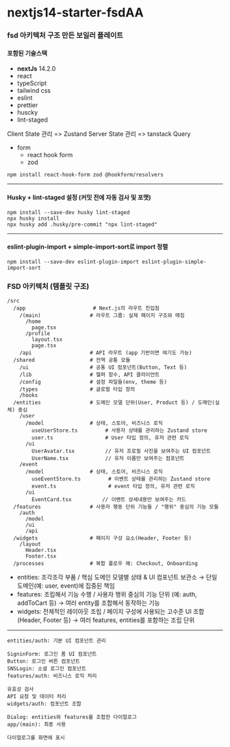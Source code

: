 # nextjs14-starter-fsdAA

### fsd 아키텍처 구조 만든 보일러 플레이트

#### 포함된 기술스택

- **nextJs** 14.2.0
- react
- typeScript
- tailwind css
- eslint
- prettier
- huscky
- lint-staged

Client State 관리 => Zustand
Server State 관리 => tanstack Query

- form
  - react hook form
  - zod

```
npm install react-hook-form zod @hookform/resolvers
```

---

#### Husky + lint-staged 설정 (커밋 전에 자동 검사 및 포맷)

```shell
npm install --save-dev husky lint-staged
npx husky install
npx husky add .husky/pre-commit "npx lint-staged"
```

---

#### eslint-plugin-import + simple-import-sort로 import 정렬

```shell
npm install --save-dev eslint-plugin-import eslint-plugin-simple-import-sort
```

### FSD 아키텍처 (템플릿 구조)

```text
/src
  /app                      # Next.js의 라우트 진입점
    /(main)                # 라우트 그룹: 실제 페이지 구조와 매칭
      /home
        page.tsx
      /profile
        layout.tsx
        page.tsx
    /api                   # API 라우트 (app 기반이면 여기도 가능)
  /shared                  # 전역 공통 모듈
    /ui                    # 공통 UI 컴포넌트(Button, Text 등)
    /lib                   # 헬퍼 함수, API 클라이언트
    /config                # 설정 파일들(env, theme 등)
    /types                 # 글로벌 타입 정의
    /hooks
  /entities                # 도메인 모델 단위(User, Product 등) / 도메인(실체) 중심
    /user
      /model               # 상태, 스토어, 비즈니스 로직
        useUserStore.ts         # 사용자 상태를 관리하는 Zustand store
        user.ts                 # User 타입 정의, 유저 관련 로직
      /ui
        UserAvatar.tsx          // 유저 프로필 사진을 보여주는 UI 컴포넌트
        UserName.tsx            // 유저 이름만 보여주는 컴포넌트
    /event
      /model               # 상태, 스토어, 비즈니스 로직
        useEventStore.ts         # 이벤트 상태를 관리하는 Zustand store
        event.ts                 # event 타입 정의, 유저 관련 로직
      /ui
        EventCard.tsx          // 이벤트 상세내용만 보여주는 카드
  /features                # 사용자 행동 단위 기능들 / "행위" 중심의 기능 모듈
    /auth
      /model
      /ui
      /api
  /widgets                 # 페이지 구성 요소(Header, Footer 등)
    /layout
      Header.tsx
      Footer.tsx
  /processes               # 복합 플로우 예: Checkout, Onboarding
```

- entities: 조각조각 부품 / 핵심 도메인 모델별 상태 & UI 컴포넌트 보관소 → 단일 도메인(예: user, event)에 집중된 책임
- features: 조립해서 기능 수행 / 사용자 행위 중심의 기능 단위 (예: auth, addToCart 등) → 여러 entity를 조합해서 동작하는 기능
- widgets: 전체적인 레이아웃 조립 / 페이지 구성에 사용되는 고수준 UI 조합 (Header, Footer 등) → 여러 features, entities를 포함하는 조립 단위

---

```text
entities/auth: 기본 UI 컴포넌트 관리

SigninForm: 로그인 폼 UI 컴포넌트
Button: 로그인 버튼 컴포넌트
SNSLogin: 소셜 로그인 컴포넌트
features/auth: 비즈니스 로직 처리

유효성 검사
API 요청 및 데이터 처리
widgets/auth: 컴포넌트 조합

Dialog: entities와 features를 조합한 다이얼로그
app/(main): 최종 사용

다이얼로그를 화면에 표시
```
